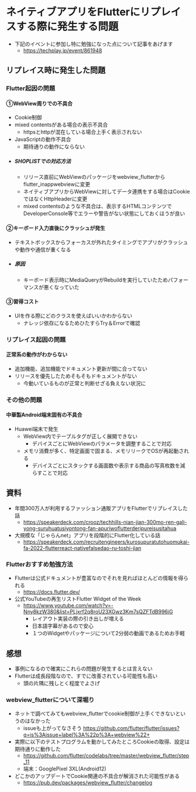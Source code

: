# ネイティブアプリをFlutterにリプレイスする際に発生する問題
- 下記のイベントに参加し特に勉強になった点について記事をあげます
  - https://techplay.jp/event/861948

## リプレイス時に発生した問題
### Flutter起因の問題
#### **①WebView周りでの不具合**
- Cookie制御
- mixed contentsがある場合の表示不具合
    - httpsとhttpが混在している場合上手く表示されない
- JavaScriptの動作不具合
    - 期待通りの動作にならない
- ##### SHOPLISTでの対応方法
  - リリース直前にWebViewのパッケージをwebview_flutterからflutter_inappwebviewに変更
  - ネイティブアプリからWebViewに対してデータ連携をする場合はCookieではなくHttpHeaderに変更
  - mixed contentsのような不具合は、表示するHTMLコンテンツでDeveloperConsole等でエラーや警告がない状態にしておくほうが良い

#### **②キーボード入力直後にクラッシュが発生**
- テキストボックスからフォーカスが外れたタイミングでアプリがクラッシュや動作や通信が重くなる
- ##### 原因
  - キーボード表示時にMediaQueryがRebuildを実行していたためパフォーマンスが悪くなっていた

#### **③習得コスト**
- UIを作る際にどのクラスを使えばいいかわからない
  - ナレッジ依存になるためひたすらTry＆Errorで確認

### リプレイス起因の問題
#### **正常系の動作がわからない**
- 追加機能、追加機能でドキュメント更新が間に合ってない
- リリースを優先したためそもそもドキュメントがない
  - 今動いているものが正常と判断せざる負えない状況に

### その他の問題
#### **中華製Android端末固有の不具合**
- Huawei端末で発生
  - WebView内でテーブルタグが正しく展開できない
    - デバイスごとにWebViewのパラメータを調整することで対応
  - メモリ消費が多く、特定画面で固まる、メモリリークでOSが再起動される
    - デバイスごとにスタックする画面数や表示する商品の写真枚数を減らすことで対応

## 資料
- 年間300万人が利用するファッション通販アプリをFlutterでリプレイスした話
  - https://speakerdeck.com/crooz/techhills-nian-jian-300mo-ren-gali-yong-suruhuatusiyontong-fan-apuriwoflutterderipureisusitahua
- 大規模な「じゃらんnet」アプリを段階的にFlutter化している話
  - https://speakerdeck.com/recruitengineers/kurosupuratutohuomukai-fa-2022-flutterreact-nativefalsedao-ru-toshi-jian 
### Flutterおすすめ勉強方法
- Flutterは公式ドキュメントが豊富なのでそれを見ればほとんどの情報を得られる
  - https://docs.flutter.dev/
- 公式YouTubeの再生リストFlutter Widget of the Week
  - https://www.youtube.com/watch?v=-Nny8kzW380&list=PLjxrf2q8roU23XGwz3Km7sQZFTdB996iG
    - レイアウト実装の際の引き出しが増える
    - 日本語字幕があるので安心
    - １つのWidgetやパッケージについて2分弱の動画であるためお手軽

## 感想
- 事例になるので確実にこれらの問題が発生するとは言えない
- Flutterは成長段階なので、すでに改善されている可能性も高い
  - 頭の片隅に残しとく程度でよさげ

### webview_flutterについて深堀り
- ネットで調べてみてもwebview_flutterでcookie制御が上手くできないというのはなかった
  - issueも上がってなさそう https://github.com/flutter/flutter/issues?q=is%3Aissue+label%3A%22p%3A+webview%22+
- 実際に以下のテストプログラムを動かしてみたところCookieの取得、設定は期待通りに動作した
  - https://github.com/flutter/codelabs/tree/master/webview_flutter/step_11
  - 端末：GooglePixel 3XL(Android12)
- どこかのアップデートでCookie関連の不具合が解消された可能性がある
  - https://pub.dev/packages/webview_flutter/changelog
